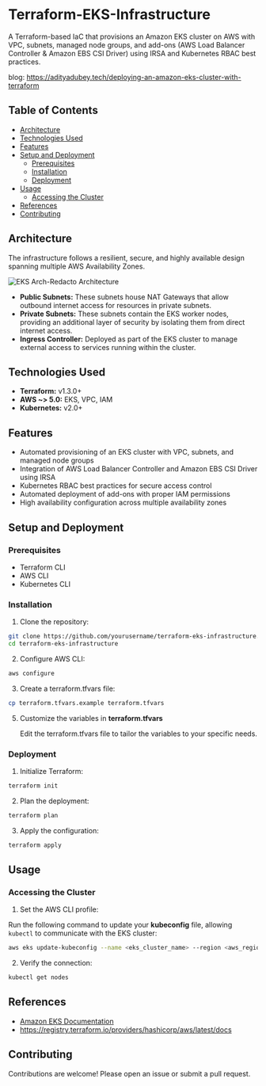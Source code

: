 # Terraform-EKS-Infrastructure

A Terraform-based IaC that provisions an Amazon EKS cluster on AWS with VPC, subnets, managed node groups, and add-ons (AWS Load Balancer Controller &amp; Amazon EBS CSI Driver) using IRSA and Kubernetes RBAC best practices.

blog: https://adityadubey.tech/deploying-an-amazon-eks-cluster-with-terraform

## Table of Contents

- [Architecture](#architecture)
- [Technologies Used](#technologies-used)
- [Features](#features)
- [Setup and Deployment](#setup-and-deployment)
  - [Prerequisites](#prerequisites)
  - [Installation](#installation)
  - [Deployment](#deployment)
- [Usage](#usage)
  - [Accessing the Cluster](#accessing-the-cluster)
- [References](#references)
- [Contributing](#contributing)

## Architecture

The infrastructure follows a resilient, secure, and highly available design spanning multiple AWS Availability Zones.

![EKS Arch-Redacto Architecture](https://github.com/user-attachments/assets/eeae34e1-735e-44d4-8266-836e6e989b40)


- **Public Subnets:** These subnets house NAT Gateways that allow outbound internet access for resources in private subnets.
- **Private Subnets:** These subnets contain the EKS worker nodes, providing an additional layer of security by isolating them from direct internet access.
- **Ingress Controller:** Deployed as part of the EKS cluster to manage external access to services running within the cluster.

## Technologies Used

- **Terraform:** v1.3.0+
- **AWS ~> 5.0:** EKS, VPC, IAM
- **Kubernetes:** v2.0+

## Features

- Automated provisioning of an EKS cluster with VPC, subnets, and managed node groups
- Integration of AWS Load Balancer Controller and Amazon EBS CSI Driver using IRSA
- Kubernetes RBAC best practices for secure access control
- Automated deployment of add-ons with proper IAM permissions
- High availability configuration across multiple availability zones


## Setup and Deployment

### Prerequisites

- Terraform CLI
- AWS CLI
- Kubernetes CLI

### Installation

1. Clone the repository:

```bash
git clone https://github.com/yourusername/terraform-eks-infrastructure.git
cd terraform-eks-infrastructure
```

2. Configure AWS CLI:

```bash
aws configure
```

3. Create a terraform.tfvars file:

```bash
cp terraform.tfvars.example terraform.tfvars
```

5. Customize the variables in **terraform.tfvars**

    Edit the terraform.tfvars file to tailor the variables to your specific needs.


### Deployment

1. Initialize Terraform:

```bash
terraform init
```

2. Plan the deployment:

```bash
terraform plan
```

3. Apply the configuration:

```bash
terraform apply
```


## Usage

### Accessing the Cluster

1. Set the AWS CLI profile:

Run the following command to update your **kubeconfig** file, allowing `kubectl` to communicate with the EKS cluster:

```bash
aws eks update-kubeconfig --name <eks_cluster_name> --region <aws_region>
```

2. Verify the connection:

```bash
kubectl get nodes
```


## References

- [Amazon EKS Documentation](https://docs.aws.amazon.com/eks/)
- https://registry.terraform.io/providers/hashicorp/aws/latest/docs

## Contributing

Contributions are welcome! Please open an issue or submit a pull request.
